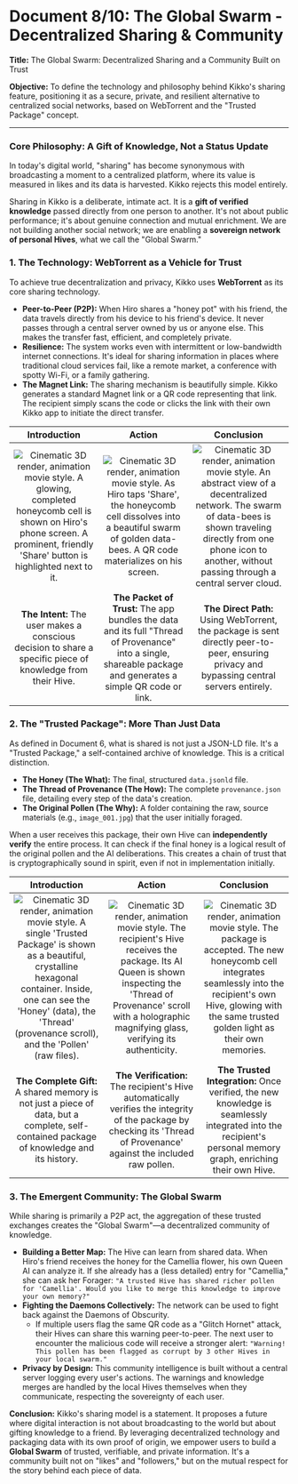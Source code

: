 # Document 8/10: The Global Swarm - Decentralized Sharing & Community

**Title:** The Global Swarm: Decentralized Sharing and a Community Built on Trust

**Objective:** To define the technology and philosophy behind Kikko's sharing feature, positioning it as a secure, private, and resilient alternative to centralized social networks, based on WebTorrent and the "Trusted Package" concept.

---

### **Core Philosophy: A Gift of Knowledge, Not a Status Update**

In today's digital world, "sharing" has become synonymous with broadcasting a moment to a centralized platform, where its value is measured in likes and its data is harvested. Kikko rejects this model entirely.

Sharing in Kikko is a deliberate, intimate act. It is a **gift of verified knowledge** passed directly from one person to another. It's not about public performance; it's about genuine connection and mutual enrichment. We are not building another social network; we are enabling a **sovereign network of personal Hives**, what we call the "Global Swarm."

### **1. The Technology: WebTorrent as a Vehicle for Trust**

To achieve true decentralization and privacy, Kikko uses **WebTorrent** as its core sharing technology.

*   **Peer-to-Peer (P2P):** When Hiro shares a "honey pot" with his friend, the data travels directly from his device to his friend's device. It never passes through a central server owned by us or anyone else. This makes the transfer fast, efficient, and completely private.
*   **Resilience:** The system works even with intermittent or low-bandwidth internet connections. It's ideal for sharing information in places where traditional cloud services fail, like a remote market, a conference with spotty Wi-Fi, or a family gathering.
*   **The Magnet Link:** The sharing mechanism is beautifully simple. Kikko generates a standard Magnet link or a QR code representing that link. The recipient simply scans the code or clicks the link with their own Kikko app to initiate the direct transfer.

| Introduction | Action | Conclusion |
| :---: | :---: | :---: |
| <img src="illustrations/share_intro.png" alt="Cinematic 3D render, animation movie style. A glowing, completed honeycomb cell is shown on Hiro's phone screen. A prominent, friendly 'Share' button is highlighted next to it."> | <img src="illustrations/share_action.png" alt="Cinematic 3D render, animation movie style. As Hiro taps 'Share', the honeycomb cell dissolves into a beautiful swarm of golden data-bees. A QR code materializes on his screen."> | <img src="illustrations/share_conclusion.png" alt="Cinematic 3D render, animation movie style. An abstract view of a decentralized network. The swarm of data-bees is shown traveling directly from one phone icon to another, without passing through a central server cloud."> |
| **The Intent:** The user makes a conscious decision to share a specific piece of knowledge from their Hive. | **The Packet of Trust:** The app bundles the data and its full "Thread of Provenance" into a single, shareable package and generates a simple QR code or link. | **The Direct Path:** Using WebTorrent, the package is sent directly peer-to-peer, ensuring privacy and bypassing central servers entirely. |

### **2. The "Trusted Package": More Than Just Data**

As defined in Document 6, what is shared is not just a JSON-LD file. It's a "Trusted Package," a self-contained archive of knowledge. This is a critical distinction.

*   **The Honey (The What):** The final, structured `data.jsonld` file.
*   **The Thread of Provenance (The How):** The complete `provenance.json` file, detailing every step of the data's creation.
*   **The Original Pollen (The Why):** A folder containing the raw, source materials (e.g., `image_001.jpg`) that the user initially foraged.

When a user receives this package, their own Hive can **independently verify** the entire process. It can check if the final honey is a logical result of the original pollen and the AI deliberations. This creates a chain of trust that is cryptographically sound in spirit, even if not in implementation initially.

| Introduction | Action | Conclusion |
| :---: | :---: | :---: |
| <img src="illustrations/package_intro.png" alt="Cinematic 3D render, animation movie style. A single 'Trusted Package' is shown as a beautiful, crystalline hexagonal container. Inside, one can see the 'Honey' (data), the 'Thread' (provenance scroll), and the 'Pollen' (raw files)."> | <img src="illustrations/package_action.png" alt="Cinematic 3D render, animation movie style. The recipient's Hive receives the package. Its AI Queen is shown inspecting the 'Thread of Provenance' scroll with a holographic magnifying glass, verifying its authenticity."> | <img src="illustrations/package_conclusion.png" alt="Cinematic 3D render, animation movie style. The package is accepted. The new honeycomb cell integrates seamlessly into the recipient's own Hive, glowing with the same trusted golden light as their own memories."> |
| **The Complete Gift:** A shared memory is not just a piece of data, but a complete, self-contained package of knowledge and its history. | **The Verification:** The recipient's Hive automatically verifies the integrity of the package by checking its 'Thread of Provenance' against the included raw pollen. | **The Trusted Integration:** Once verified, the new knowledge is seamlessly integrated into the recipient's personal memory graph, enriching their own Hive. |

### **3. The Emergent Community: The Global Swarm**

While sharing is primarily a P2P act, the aggregation of these trusted exchanges creates the "Global Swarm"—a decentralized community of knowledge.

*   **Building a Better Map:** The Hive can learn from shared data. When Hiro's friend receives the honey for the Camellia flower, his own Queen AI can analyze it. If she already has a (less detailed) entry for "Camellia," she can ask her Forager: `"A trusted Hive has shared richer pollen for 'Camellia'. Would you like to merge this knowledge to improve your own memory?"`
*   **Fighting the Daemons Collectively:** The network can be used to fight back against the Daemons of Obscurity.
    *   If multiple users flag the same QR code as a "Glitch Hornet" attack, their Hives can share this warning peer-to-peer. The next user to encounter the malicious code will receive a stronger alert: `"Warning! This pollen has been flagged as corrupt by 3 other Hives in your local swarm."`
*   **Privacy by Design:** This community intelligence is built without a central server logging every user's actions. The warnings and knowledge merges are handled by the local Hives themselves when they communicate, respecting the sovereignty of each user.

**Conclusion:**
Kikko's sharing model is a statement. It proposes a future where digital interaction is not about broadcasting to the world but about gifting knowledge to a friend. By leveraging decentralized technology and packaging data with its own proof of origin, we empower users to build a **Global Swarm** of trusted, verifiable, and private information. It's a community built not on "likes" and "followers," but on the mutual respect for the story behind each piece of data.